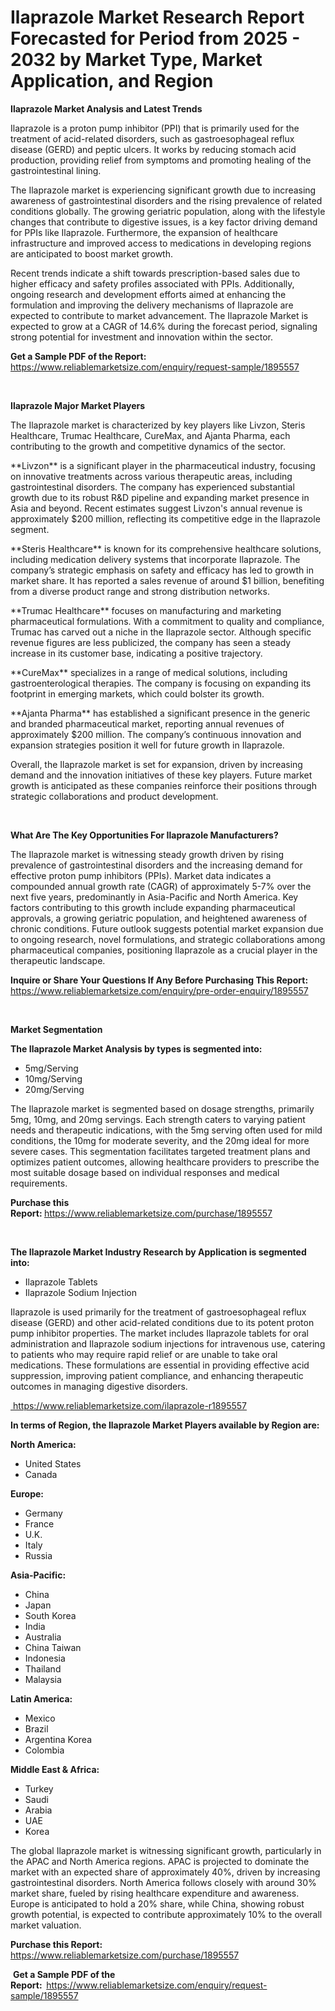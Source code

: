 <p><h1>Ilaprazole Market Research Report Forecasted for Period from 2025 -  2032 by Market Type, Market Application, and Region</h1></p><p><strong>Ilaprazole Market Analysis and Latest Trends</strong></p>
<p><p>Ilaprazole is a proton pump inhibitor (PPI) that is primarily used for the treatment of acid-related disorders, such as gastroesophageal reflux disease (GERD) and peptic ulcers. It works by reducing stomach acid production, providing relief from symptoms and promoting healing of the gastrointestinal lining. </p><p>The Ilaprazole market is experiencing significant growth due to increasing awareness of gastrointestinal disorders and the rising prevalence of related conditions globally. The growing geriatric population, along with the lifestyle changes that contribute to digestive issues, is a key factor driving demand for PPIs like Ilaprazole. Furthermore, the expansion of healthcare infrastructure and improved access to medications in developing regions are anticipated to boost market growth.</p><p>Recent trends indicate a shift towards prescription-based sales due to higher efficacy and safety profiles associated with PPIs. Additionally, ongoing research and development efforts aimed at enhancing the formulation and improving the delivery mechanisms of Ilaprazole are expected to contribute to market advancement. The Ilaprazole Market is expected to grow at a CAGR of 14.6% during the forecast period, signaling strong potential for investment and innovation within the sector.</p></p>
<p><strong>Get a Sample PDF of the Report:&nbsp;</strong> <a href="https://www.reliablemarketsize.com/enquiry/request-sample/1895557?utm_campaign=2470&utm_medium=2&utm_source=Github&utm_content=ia&utm_term=19042025&utm_id=ilaprazole">https://www.reliablemarketsize.com/enquiry/request-sample/1895557</a></p>
<p>&nbsp;</p>
<p><strong>Ilaprazole Major Market Players</strong></p>
<p><p>The Ilaprazole market is characterized by key players like Livzon, Steris Healthcare, Trumac Healthcare, CureMax, and Ajanta Pharma, each contributing to the growth and competitive dynamics of the sector.</p><p>**Livzon** is a significant player in the pharmaceutical industry, focusing on innovative treatments across various therapeutic areas, including gastrointestinal disorders. The company has experienced substantial growth due to its robust R&D pipeline and expanding market presence in Asia and beyond. Recent estimates suggest Livzon's annual revenue is approximately $200 million, reflecting its competitive edge in the Ilaprazole segment.</p><p>**Steris Healthcare** is known for its comprehensive healthcare solutions, including medication delivery systems that incorporate Ilaprazole. The company’s strategic emphasis on safety and efficacy has led to growth in market share. It has reported a sales revenue of around $1 billion, benefiting from a diverse product range and strong distribution networks.</p><p>**Trumac Healthcare** focuses on manufacturing and marketing pharmaceutical formulations. With a commitment to quality and compliance, Trumac has carved out a niche in the Ilaprazole sector. Although specific revenue figures are less publicized, the company has seen a steady increase in its customer base, indicating a positive trajectory.</p><p>**CureMax** specializes in a range of medical solutions, including gastroenterological therapies. The company is focusing on expanding its footprint in emerging markets, which could bolster its growth. </p><p>**Ajanta Pharma** has established a significant presence in the generic and branded pharmaceutical market, reporting annual revenues of approximately $200 million. The company’s continuous innovation and expansion strategies position it well for future growth in Ilaprazole.</p><p>Overall, the Ilaprazole market is set for expansion, driven by increasing demand and the innovation initiatives of these key players. Future market growth is anticipated as these companies reinforce their positions through strategic collaborations and product development.</p></p>
<p>&nbsp;</p>
<p><strong>What Are The Key Opportunities For Ilaprazole Manufacturers?</strong></p>
<p><p>The Ilaprazole market is witnessing steady growth driven by rising prevalence of gastrointestinal disorders and the increasing demand for effective proton pump inhibitors (PPIs). Market data indicates a compounded annual growth rate (CAGR) of approximately 5-7% over the next five years, predominantly in Asia-Pacific and North America. Key factors contributing to this growth include expanding pharmaceutical approvals, a growing geriatric population, and heightened awareness of chronic conditions. Future outlook suggests potential market expansion due to ongoing research, novel formulations, and strategic collaborations among pharmaceutical companies, positioning Ilaprazole as a crucial player in the therapeutic landscape.</p></p>
<p><strong>Inquire or Share Your Questions If Any Before Purchasing This Report:</strong> <a href="https://www.reliablemarketsize.com/enquiry/pre-order-enquiry/1895557?utm_campaign=2470&utm_medium=2&utm_source=Github&utm_content=ia&utm_term=19042025&utm_id=ilaprazole">https://www.reliablemarketsize.com/enquiry/pre-order-enquiry/1895557</a></p>
<p>&nbsp;</p>
<p><strong>Market Segmentation</strong></p>
<p><strong>The Ilaprazole Market Analysis by types is segmented into:</strong></p>
<p><ul><li>5mg/Serving</li><li>10mg/Serving</li><li>20mg/Serving</li></ul></p>
<p><p>The Ilaprazole market is segmented based on dosage strengths, primarily 5mg, 10mg, and 20mg servings. Each strength caters to varying patient needs and therapeutic indications, with the 5mg serving often used for mild conditions, the 10mg for moderate severity, and the 20mg ideal for more severe cases. This segmentation facilitates targeted treatment plans and optimizes patient outcomes, allowing healthcare providers to prescribe the most suitable dosage based on individual responses and medical requirements.</p></p>
<p><strong>Purchase this Report:&nbsp;</strong><a href="https://www.reliablemarketsize.com/purchase/1895557?utm_campaign=2470&utm_medium=2&utm_source=Github&utm_content=ia&utm_term=19042025&utm_id=ilaprazole">https://www.reliablemarketsize.com/purchase/1895557</a></p>
<p>&nbsp;</p>
<p><strong>The Ilaprazole Market Industry Research by Application is segmented into:</strong></p>
<p><ul><li>Ilaprazole Tablets</li><li>Ilaprazole Sodium Injection</li></ul></p>
<p><p>Ilaprazole is used primarily for the treatment of gastroesophageal reflux disease (GERD) and other acid-related conditions due to its potent proton pump inhibitor properties. The market includes Ilaprazole tablets for oral administration and Ilaprazole sodium injections for intravenous use, catering to patients who may require rapid relief or are unable to take oral medications. These formulations are essential in providing effective acid suppression, improving patient compliance, and enhancing therapeutic outcomes in managing digestive disorders.</p></p>
<p><a href="https://www.reliablemarketsize.com/ilaprazole-r1895557?utm_campaign=2470&utm_medium=2&utm_source=Github&utm_content=ia&utm_term=19042025&utm_id=ilaprazole">&nbsp;https://www.reliablemarketsize.com/ilaprazole-r1895557</a></p>
<p><strong>In terms of Region, the Ilaprazole Market Players available by Region are:</strong></p>
<p>
    <p> <strong> North America: </strong>
        <ul>
            <li>United States</li>
            <li>Canada</li>
        </ul>
        </p> 
    <p> <strong> Europe: </strong>
        <ul>
            <li>Germany</li>
            <li>France</li>
            <li>U.K.</li>
            <li>Italy</li>
            <li>Russia</li>
        </ul>
        </p> 
    <p> <strong> Asia-Pacific: </strong>
        <ul>
            <li>China</li>
            <li>Japan</li>
            <li>South Korea</li>
            <li>India</li>
            <li>Australia</li>
            <li>China Taiwan</li>
            <li>Indonesia</li>
            <li>Thailand</li>
            <li>Malaysia</li>
        </ul>
        </p> 
    <p> <strong> Latin America: </strong>
        <ul>
            <li>Mexico</li>
            <li>Brazil</li>
            <li>Argentina Korea</li>
            <li>Colombia</li>
        </ul>
        </p> 
    <p> <strong> Middle East & Africa: </strong>
        <ul>
            <li>Turkey</li>
            <li>Saudi</li>
            <li>Arabia</li>
            <li>UAE</li>
            <li>Korea</li>
        </ul>
    </p>
    </p>
<p><p>The global Ilaprazole market is witnessing significant growth, particularly in the APAC and North America regions. APAC is projected to dominate the market with an expected share of approximately 40%, driven by increasing gastrointestinal disorders. North America follows closely with around 30% market share, fueled by rising healthcare expenditure and awareness. Europe is anticipated to hold a 20% share, while China, showing robust growth potential, is expected to contribute approximately 10% to the overall market valuation.</p></p>
<p><strong>Purchase this Report: </strong><a href="https://www.reliablemarketsize.com/purchase/1895557?utm_campaign=2470&utm_medium=2&utm_source=Github&utm_content=ia&utm_term=19042025&utm_id=ilaprazole">https://www.reliablemarketsize.com/purchase/1895557</a></p>
<p>&nbsp;<strong>Get a Sample PDF of the Report:&nbsp;&nbsp;</strong><a href="https://www.reliablemarketsize.com/enquiry/request-sample/1895557?utm_campaign=2470&utm_medium=2&utm_source=Github&utm_content=ia&utm_term=19042025&utm_id=ilaprazole">https://www.reliablemarketsize.com/enquiry/request-sample/1895557</a></p>
<p><strong></strong></p>
<p><p></p><p></p><p></p></p>